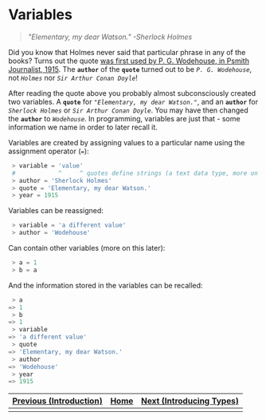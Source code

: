 # Variables

> _"Elementary, my dear Watson." -Sherlock Holmes_

Did you know that Holmes never said that particular phrase in any of the books?
Turns out the quote [was first used by P. G. Wodehouse, in Psmith Journalist, 1915](https://www.phrases.org.uk/meanings/elementary-my-dear-watson.html).
The **`author`** of the **`quote`** turned out to be _`P. G. Wodehouse`_, not _`Holmes`_ nor _`Sir Arthur Conan Doyle`_!

After reading the quote above you probably almost subconsciously created two variables.
A **`quote`** for _`"Elementary, my dear Watson."`_, and an **`author`** for _`Sherlock Holmes`_ or _`Sir Arthur Conan Doyle`_.
You may have then changed the **`author`** to _`Wodehouse`_.
In programming, variables are just that - some information we name in order to later recall it.

Variables are created by assigning values to a particular name using the assignment operator (`=`):
```python
 > variable = 'value'
 #            ^     ^ quotes define strings (a text data type, more on this later)
 > author = 'Sherlock Holmes'
 > quote = 'Elementary, my dear Watson.'
 > year = 1915
```
Variables can be reassigned:
```python
 > variable = 'a different value'
 > author = 'Wodehouse'
```
Can contain other variables (more on this later):
```python
 > a = 1
 > b = a
```
And the information stored in the variables can be recalled:
```python
 > a
=> 1
 > b
=> 1
 > variable
=> 'a different value'
 > quote
=> 'Elementary, my dear Watson.'
 > author
=> 'Wodehouse'
 > year
=> 1915
```


| [Previous (Introduction)](intro.md) | [Home](index.md) | [Next (Introducing Types)](types_intro.md) |
|:------------------------------------|:----------------:|-------------------------------------------:|
|                                     |                  |                                            |
